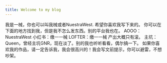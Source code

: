```yaml
---
title: Welcome to my blog
---
```

我是一械，你也可以叫我械或者NuestraWest.  希望你喜欢我写下来的。
你可以在下面的地方找到我，但是我不怎么发东西。别的平台我也在。
AOOO：NuestraWest
小红书：缴一一械
LOFTER：缴一一械
产出大概只有滚。
主坑：Queen，曾经主坑GNR，现在淡了。别的我也听听看看，偶尔搞一下。
如果你喜欢我的作品，请一定告诉我，我会很高兴的！我会写文前提示，你可以避雷，不想吵架。
